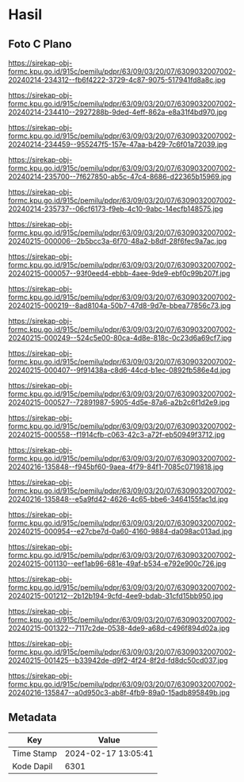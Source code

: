 # Hasil

## Foto C Plano

https://sirekap-obj-formc.kpu.go.id/915c/pemilu/pdpr/63/09/03/20/07/6309032007002-20240214-234312--fb6f4222-3729-4c87-9075-517941fd8a8c.jpg

https://sirekap-obj-formc.kpu.go.id/915c/pemilu/pdpr/63/09/03/20/07/6309032007002-20240214-234410--2927288b-9ded-4eff-862a-e8a31f4bd970.jpg

https://sirekap-obj-formc.kpu.go.id/915c/pemilu/pdpr/63/09/03/20/07/6309032007002-20240214-234459--955247f5-157e-47aa-b429-7c6f01a72039.jpg

https://sirekap-obj-formc.kpu.go.id/915c/pemilu/pdpr/63/09/03/20/07/6309032007002-20240214-235700--7f627850-ab5c-47c4-8686-d22365b15969.jpg

https://sirekap-obj-formc.kpu.go.id/915c/pemilu/pdpr/63/09/03/20/07/6309032007002-20240214-235737--06cf6173-f9eb-4c10-9abc-14ecfb148575.jpg

https://sirekap-obj-formc.kpu.go.id/915c/pemilu/pdpr/63/09/03/20/07/6309032007002-20240215-000006--2b5bcc3a-6f70-48a2-b8df-28f6fec9a7ac.jpg

https://sirekap-obj-formc.kpu.go.id/915c/pemilu/pdpr/63/09/03/20/07/6309032007002-20240215-000057--93f0eed4-ebbb-4aee-9de9-ebf0c99b207f.jpg

https://sirekap-obj-formc.kpu.go.id/915c/pemilu/pdpr/63/09/03/20/07/6309032007002-20240215-000219--8ad8104a-50b7-47d8-9d7e-bbea77856c73.jpg

https://sirekap-obj-formc.kpu.go.id/915c/pemilu/pdpr/63/09/03/20/07/6309032007002-20240215-000249--524c5e00-80ca-4d8e-818c-0c23d6a69cf7.jpg

https://sirekap-obj-formc.kpu.go.id/915c/pemilu/pdpr/63/09/03/20/07/6309032007002-20240215-000407--9f91438a-c8d6-44cd-b1ec-0892fb586e4d.jpg

https://sirekap-obj-formc.kpu.go.id/915c/pemilu/pdpr/63/09/03/20/07/6309032007002-20240215-000527--72891987-5905-4d5e-87a6-a2b2c6f1d2e9.jpg

https://sirekap-obj-formc.kpu.go.id/915c/pemilu/pdpr/63/09/03/20/07/6309032007002-20240215-000558--f1914cfb-c063-42c3-a72f-eb50949f3712.jpg

https://sirekap-obj-formc.kpu.go.id/915c/pemilu/pdpr/63/09/03/20/07/6309032007002-20240216-135848--f945bf60-9aea-4f79-84f1-7085c0719818.jpg

https://sirekap-obj-formc.kpu.go.id/915c/pemilu/pdpr/63/09/03/20/07/6309032007002-20240216-135848--e5a9fd42-4626-4c65-bbe6-3464155fac1d.jpg

https://sirekap-obj-formc.kpu.go.id/915c/pemilu/pdpr/63/09/03/20/07/6309032007002-20240215-000954--e27cbe7d-0a60-4160-9884-da098ac013ad.jpg

https://sirekap-obj-formc.kpu.go.id/915c/pemilu/pdpr/63/09/03/20/07/6309032007002-20240215-001130--eef1ab96-681e-49af-b534-e792e900c726.jpg

https://sirekap-obj-formc.kpu.go.id/915c/pemilu/pdpr/63/09/03/20/07/6309032007002-20240215-001212--2b12b194-9cfd-4ee9-bdab-31cfd15bb950.jpg

https://sirekap-obj-formc.kpu.go.id/915c/pemilu/pdpr/63/09/03/20/07/6309032007002-20240215-001322--7117c2de-0538-4de9-a68d-c496f894d02a.jpg

https://sirekap-obj-formc.kpu.go.id/915c/pemilu/pdpr/63/09/03/20/07/6309032007002-20240215-001425--b33942de-d9f2-4f24-8f2d-fd8dc50cd037.jpg

https://sirekap-obj-formc.kpu.go.id/915c/pemilu/pdpr/63/09/03/20/07/6309032007002-20240216-135847--a0d950c3-ab8f-4fb9-89a0-15adb895849b.jpg


## Metadata

| Key        | Value               |
| ---------- | ------------------- |
| Time Stamp | 2024-02-17 13:05:41 |
| Kode Dapil | 6301                |



